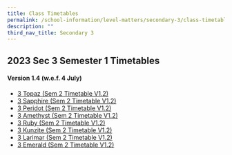 ```yaml
---
title: Class Timetables
permalink: /school-information/level-matters/secondary-3/class-timetables/
description: ""
third_nav_title: Secondary 3
---
```

## 2023 Sec 3 Semester 1 Timetables
#### Version 1.4 (w.e.f. 4 July)

*  <a href="/files/Class%20Timetables/2023/Sem%202/V1_2/2023%20sem2%20s3t%20tt%20v1_2.pdf" target="_blank"> 3 Topaz (Sem 2 Timetable V1.2)</a>
*  <a href="/files/Class%20Timetables/2023/Sem%202/V1_2/2023%20sem2%20s3s%20tt%20v1_2.pdf" target="_blank"> 3 Sapphire (Sem 2 Timetable V1.2)</a>
*  <a href="/files/Class%20Timetables/2023/Sem%202/V1_2/2023%20sem2%20s3p%20tt%20v1_2.pdf" target="_blank"> 3 Peridot (Sem 2 Timetable V1.2)</a>
*  <a href="/files/Class%20Timetables/2023/Sem%202/V1_2/2023%20sem2%20s3a%20tt%20v1_2.pdf" target="_blank"> 3 Amethyst (Sem 2 Timetable V1.2)</a>
*  <a href="/files/Class%20Timetables/2023/Sem%202/V1_2/2023%20sem2%20s3r%20tt%20v1_2.pdf" target="_blank"> 3 Ruby (Sem 2 Timetable V1.2)</a>
*  <a href="/files/Class%20Timetables/2023/Sem%202/V1_2/2023%20sem2%20s3k%20tt%20v1_2.pdf" target="_blank"> 3 Kunzite (Sem 2 Timetable V1.2)</a>
*  <a href="/files/Class%20Timetables/2023/Sem%202/V1_2/2023%20sem2%20s3l%20tt%20v1_2.pdf" target="_blank"> 3 Larimar (Sem 2 Timetable V1.2)</a>
*  <a href="/files/Class%20Timetables/2023/Sem%202/V1_2/2023%20sem2%20s3e%20tt%20v1_2.pdf" target="_blank"> 3 Emerald (Sem 2 Timetable V1.2)</a>